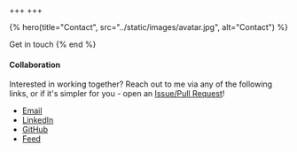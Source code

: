 +++
+++

{%
hero(title="Contact",
src="../static/images/avatar.jpg",
alt="Contact")
%}

Get in touch
{% end %}

#### Collaboration
Interested in working together? Reach out to me via any of the following links, or if it's simpler for you - open an [Issue/Pull Request][0]!
- [Email][1]
- [LinkedIn][2]
- [GitHub][3]
- [Feed][4]

[0]: https://github.com/gebhartn/gebhart.dev/issues/new
[1]: mailto:nicholas.gebhart@gmail.com
[2]: https://linkedin.com/in/nicholas-gebhart
[3]: https://github.com/gebhartn
[4]: https://gebhart.dev/atom.xml
